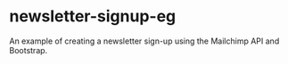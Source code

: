 # newsletter-signup-eg
An example of creating a newsletter sign-up using the Mailchimp API and Bootstrap.
